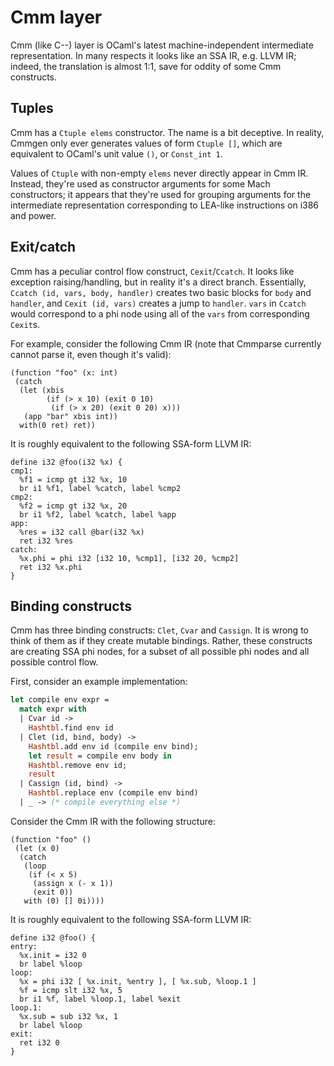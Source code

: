 Cmm layer
=========

Cmm (like C--) layer is OCaml's latest machine-independent intermediate
representation. In many respects it looks like an SSA IR, e.g. LLVM IR;
indeed, the translation is almost 1:1, save for oddity of some Cmm
constructs.

Tuples
------

Cmm has a `Ctuple elems` constructor. The name is a bit deceptive. In
reality, Cmmgen only ever generates values of form `Ctuple []`, which
are equivalent to OCaml's unit value `()`, or `Const_int 1`.

Values of `Ctuple` with non-empty `elems` never directly appear in
Cmm IR. Instead, they're used as constructor arguments for some Mach
constructors; it appears that they're used for grouping arguments
for the intermediate representation corresponding to LEA-like
instructions on i386 and power.

Exit/catch
----------

Cmm has a peculiar control flow construct, `Cexit`/`Ccatch`. It looks
like exception raising/handling, but in reality it's a direct branch.
Essentially, `Ccatch (id, vars, body, handler)` creates two basic
blocks for `body` and `handler`, and `Cexit (id, vars)` creates a jump
to `handler`. `vars` in `Ccatch` would correspond to a phi node using
all of the `vars` from corresponding `Cexit`s.

For example, consider the following Cmm IR (note that Cmmparse currently
cannot parse it, even though it's valid):

```
(function "foo" (x: int)
 (catch
  (let (xbis
        (if (> x 10) (exit 0 10)
         (if (> x 20) (exit 0 20) x)))
   (app "bar" xbis int))
  with(0 ret) ret))
```

It is roughly equivalent to the following SSA-form LLVM IR:

```
define i32 @foo(i32 %x) {
cmp1:
  %f1 = icmp gt i32 %x, 10
  br i1 %f1, label %catch, label %cmp2
cmp2:
  %f2 = icmp gt i32 %x, 20
  br i1 %f2, label %catch, label %app
app:
  %res = i32 call @bar(i32 %x)
  ret i32 %res
catch:
  %x.phi = phi i32 [i32 10, %cmp1], [i32 20, %cmp2]
  ret i32 %x.phi
}
```

Binding constructs
------------------

Cmm has three binding constructs: `Clet`, `Cvar` and `Cassign`. It is
wrong to think of them as if they create mutable bindings. Rather, these
constructs are creating SSA phi nodes, for a subset of all possible phi
nodes and all possible control flow.

First, consider an example implementation:

``` ocaml
let compile env expr =
  match expr with
  | Cvar id ->
    Hashtbl.find env id
  | Clet (id, bind, body) ->
    Hashtbl.add env id (compile env bind);
    let result = compile env body in
    Hashtbl.remove env id;
    result
  | Cassign (id, bind) ->
    Hashtbl.replace env (compile env bind)
  | _ -> (* compile everything else *)
```

Consider the Cmm IR with the following structure:

```
(function "foo" ()
 (let (x 0)
  (catch
   (loop
    (if (< x 5)
     (assign x (- x 1))
     (exit 0))
   with (0) [] 0i))))
```

It is roughly equivalent to the following SSA-form LLVM IR:

```
define i32 @foo() {
entry:
  %x.init = i32 0
  br label %loop
loop:
  %x = phi i32 [ %x.init, %entry ], [ %x.sub, %loop.1 ]
  %f = icmp slt i32 %x, 5
  br i1 %f, label %loop.1, label %exit
loop.1:
  %x.sub = sub i32 %x, 1
  br label %loop
exit:
  ret i32 0
}
```
